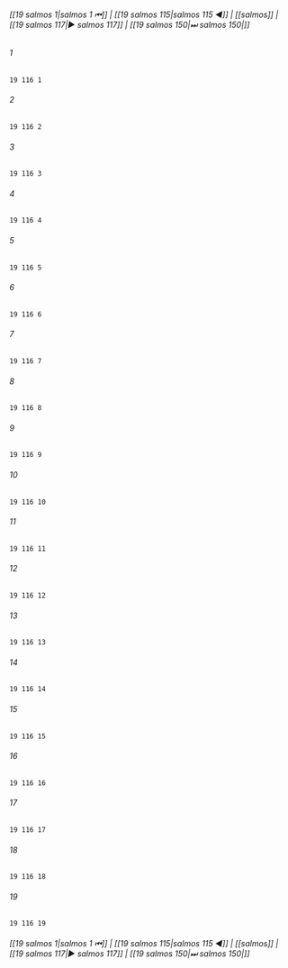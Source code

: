 
###### [[19 salmos 1|salmos 1 ⏮]] | [[19 salmos 115|salmos 115 ◀]] | [[salmos]] | [[19 salmos 117|▶ salmos 117]] | [[19 salmos 150|⏭ salmos 150|]]

###### 1
``` verse
19 116 1 
```
###### 2
``` verse
19 116 2 
```
###### 3
``` verse
19 116 3 
```
###### 4
``` verse
19 116 4 
```
###### 5
``` verse
19 116 5 
```
###### 6
``` verse
19 116 6 
```
###### 7
``` verse
19 116 7 
```
###### 8
``` verse
19 116 8 
```
###### 9
``` verse
19 116 9 
```
###### 10
``` verse
19 116 10 
```
###### 11
``` verse
19 116 11 
```
###### 12
``` verse
19 116 12 
```
###### 13
``` verse
19 116 13 
```
###### 14
``` verse
19 116 14 
```
###### 15
``` verse
19 116 15 
```
###### 16
``` verse
19 116 16 
```
###### 17
``` verse
19 116 17 
```
###### 18
``` verse
19 116 18 
```
###### 19
``` verse
19 116 19 
```

###### [[19 salmos 1|salmos 1 ⏮]] | [[19 salmos 115|salmos 115 ◀]] | [[salmos]] | [[19 salmos 117|▶ salmos 117]] | [[19 salmos 150|⏭ salmos 150|]]

